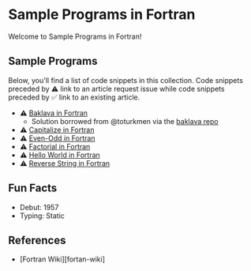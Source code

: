 # Sample Programs in Fortran

Welcome to Sample Programs in Fortran!

## Sample Programs

Below, you'll find a list of code snippets in this collection.
Code snippets preceded by :warning: link to an article request 
issue while code snippets preceded by :white_check_mark: link
to an existing article.

- :warning: [Baklava in Fortran][baklava-article-issue]
  - Solution borrowed from @toturkmen via the [baklava repo][baklava-repo]
- :warning: [Capitalize in Fortran][capitalize-article-issue]
- :warning: [Even-Odd in Fortran][even-odd-article-issue]
- :warning: [Factorial in Fortran][factorial-article-issue]
- :warning: [Hello World in Fortran][hello-world-article-issue]
- :warning: [Reverse String in Fortran][reverse-string-article-issue]

## Fun Facts

- Debut: 1957
- Typing: Static

## References

- [Fortran Wiki][fortan-wiki]

[baklava-article-issue]: https://github.com/TheRenegadeCoder/sample-programs/issues/427
[baklava-repo]: https://github.com/toturkmen/baklava
[capitalize-article-issue]: https://github.com/TheRenegadeCoder/sample-programs-website/issues/386
[even-odd-article-issue]: https://github.com/TheRenegadeCoder/sample-programs-website/issues/388
[factorial-article-issue]: https://github.com/TheRenegadeCoder/sample-programs-website/issues/387
[fortran-wiki]: https://en.wikipedia.org/wiki/Fortran
[hello-world-article-issue]: https://github.com/jrg94/sample-programs/issues/73
[reverse-string-article-issue]: https://github.com/TheRenegadeCoder/sample-programs-website/issues/383
